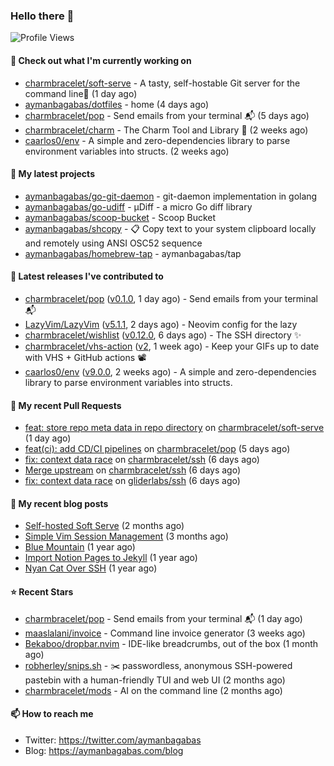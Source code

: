 ### Hello there 👋

![Profile Views](https://komarev.com/ghpvc/?username=aymanbagabas&label=PROFILE+VIEWS)

#### 👷 Check out what I'm currently working on

- [charmbracelet/soft-serve](https://github.com/charmbracelet/soft-serve) - A tasty, self-hostable Git server for the command line🍦 (1 day ago)
- [aymanbagabas/dotfiles](https://github.com/aymanbagabas/dotfiles) - home (4 days ago)
- [charmbracelet/pop](https://github.com/charmbracelet/pop) - Send emails from your terminal 📬 (5 days ago)
- [charmbracelet/charm](https://github.com/charmbracelet/charm) - The Charm Tool and Library 🌟 (2 weeks ago)
- [caarlos0/env](https://github.com/caarlos0/env) - A simple and zero-dependencies library to parse environment variables into structs. (2 weeks ago)

#### 🌱 My latest projects

- [aymanbagabas/go-git-daemon](https://github.com/aymanbagabas/go-git-daemon) - git-daemon implementation in golang
- [aymanbagabas/go-udiff](https://github.com/aymanbagabas/go-udiff) - µDiff - a micro Go diff library
- [aymanbagabas/scoop-bucket](https://github.com/aymanbagabas/scoop-bucket) - Scoop Bucket
- [aymanbagabas/shcopy](https://github.com/aymanbagabas/shcopy) - 📋 Copy text to your system clipboard locally and remotely using ANSI OSC52 sequence
- [aymanbagabas/homebrew-tap](https://github.com/aymanbagabas/homebrew-tap) - aymanbagabas/tap

#### 🔭 Latest releases I've contributed to

- [charmbracelet/pop](https://github.com/charmbracelet/pop) ([v0.1.0](https://github.com/charmbracelet/pop/releases/tag/v0.1.0), 1 day ago) - Send emails from your terminal 📬
- [LazyVim/LazyVim](https://github.com/LazyVim/LazyVim) ([v5.1.1](https://github.com/LazyVim/LazyVim/releases/tag/v5.1.1), 2 days ago) - Neovim config for the lazy
- [charmbracelet/wishlist](https://github.com/charmbracelet/wishlist) ([v0.12.0](https://github.com/charmbracelet/wishlist/releases/tag/v0.12.0), 6 days ago) - The SSH directory ✨
- [charmbracelet/vhs-action](https://github.com/charmbracelet/vhs-action) ([v2](https://github.com/charmbracelet/vhs-action/releases/tag/v2), 1 week ago) - Keep your GIFs up to date with VHS &#43; GitHub actions 📽️
- [caarlos0/env](https://github.com/caarlos0/env) ([v9.0.0](https://github.com/caarlos0/env/releases/tag/v9.0.0), 2 weeks ago) - A simple and zero-dependencies library to parse environment variables into structs.

#### 🔨 My recent Pull Requests

- [feat: store repo meta data in repo directory](https://github.com/charmbracelet/soft-serve/pull/338) on [charmbracelet/soft-serve](https://github.com/charmbracelet/soft-serve) (1 day ago)
- [feat(ci): add CD/CI pipelines](https://github.com/charmbracelet/pop/pull/2) on [charmbracelet/pop](https://github.com/charmbracelet/pop) (5 days ago)
- [fix: context data race](https://github.com/charmbracelet/ssh/pull/4) on [charmbracelet/ssh](https://github.com/charmbracelet/ssh) (6 days ago)
- [Merge upstream](https://github.com/charmbracelet/ssh/pull/3) on [charmbracelet/ssh](https://github.com/charmbracelet/ssh) (6 days ago)
- [fix: context data race](https://github.com/gliderlabs/ssh/pull/209) on [gliderlabs/ssh](https://github.com/gliderlabs/ssh) (6 days ago)

#### 📜 My recent blog posts

- [Self-hosted Soft Serve](https://aymanbagabas.com/blog/2023/04/28/self-hosted-soft-serve.html) (2 months ago)
- [Simple Vim Session Management](https://aymanbagabas.com/blog/2023/04/13/simple-vim-session-management.html) (3 months ago)
- [Blue Mountain](https://aymanbagabas.com/blog/2022/06/02/blue-mountain.html) (1 year ago)
- [Import Notion Pages to Jekyll](https://aymanbagabas.com/blog/2022/03/29/import-notion-pages-to-jekyll.html) (1 year ago)
- [Nyan Cat Over SSH](https://aymanbagabas.com/blog/2022/03/25/nyan-cat-over-ssh.html) (1 year ago)

#### ⭐ Recent Stars

- [charmbracelet/pop](https://github.com/charmbracelet/pop) - Send emails from your terminal 📬 (1 day ago)
- [maaslalani/invoice](https://github.com/maaslalani/invoice) - Command line invoice generator (3 weeks ago)
- [Bekaboo/dropbar.nvim](https://github.com/Bekaboo/dropbar.nvim) - IDE-like breadcrumbs, out of the box (1 month ago)
- [robherley/snips.sh](https://github.com/robherley/snips.sh) - ✂️ passwordless, anonymous SSH-powered pastebin with a human-friendly TUI and web UI (2 months ago)
- [charmbracelet/mods](https://github.com/charmbracelet/mods) - AI on the command line (2 months ago)

#### 📫 How to reach me

- Twitter: https://twitter.com/aymanbagabas
- Blog: https://aymanbagabas.com/blog
